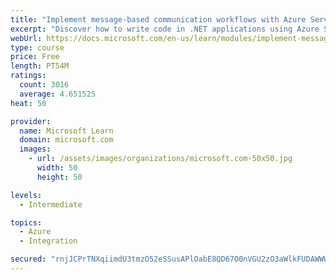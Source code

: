 ```yaml
---
title: "Implement message-based communication workflows with Azure Service Bus"
excerpt: "Discover how to write code in .NET applications using Azure Service Bus for communications that can handle high demand, low bandwidth, and hardware failures."
webUrl: https://docs.microsoft.com/en-us/learn/modules/implement-message-workflows-with-service-bus/
type: course
price: Free
length: PT54M
ratings:
  count: 3016
  average: 4.651525
heat: 50

provider:
  name: Microsoft Learn
  domain: microsoft.com
  images:
    - url: /assets/images/organizations/microsoft.com-50x50.jpg
      width: 50
      height: 50

levels:
  - Intermediate

topics:
  - Azure
  - Integration

secured: "rnjJCPrTNXqiimdU3tmzO52eSSusAPlOabE8QD67O0nVGU2zO3aWlkFUDAWWWa3obCWOHVvnhvZdVD+3+Lev0yQC0Kn49Z7lIZZ2yYt5E+4sgcP8EGxo8mxQBd7JHYkzUMi/XB/QzADuTLjaFXShfySCbap0PI9u4jFdl016TZPlkpI1cm+A2w6myPi71CnASRBOXGXmvV2ha1/R9CmTL50oOg4iToMKuUmuj2AXLcKPkkQCZRq+XjuOSeR/yhFHZt3YSJioJQAhPUaNqGX6B2jM+pXzEbZR8wtGmzBOq+hfxr8n69+MJ7ELvCS1sDXMCzmbV9varU4T9qjCaYZ7JymVk7yQt11b/m8g3EdBDXRJrMauW3y0CiYgCttYBu3ZQKpAPHR6zZoRfAMWarVyFIl4I1s25ETfvUM+ddYSOCY=;rrLphSC4bnfv5Lmj+O2Cvw=="
---
```


